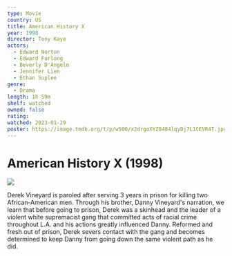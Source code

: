 ```yaml
---
type: Movie
country: US
title: American History X
year: 1998
director: Tony Kaye
actors:
  - Edward Norton
  - Edward Furlong
  - Beverly D'Angelo
  - Jennifer Lien
  - Ethan Suplee
genre:
  - Drama
length: 1h 59m
shelf: watched
owned: false
rating:
watched: 2023-01-29
poster: https://image.tmdb.org/t/p/w500/x2drgoXYZ8484lqyDj7L1CEVR4T.jpg
---
```


# American History X (1998)

![](https://image.tmdb.org/t/p/w500/x2drgoXYZ8484lqyDj7L1CEVR4T.jpg)

Derek Vineyard is paroled after serving 3 years in prison for killing two African-American men. Through his brother, Danny Vineyard's narration, we learn that before going to prison, Derek was a skinhead and the leader of a violent white supremacist gang that committed acts of racial crime throughout L.A. and his actions greatly influenced Danny. Reformed and fresh out of prison, Derek severs contact with the gang and becomes determined to keep Danny from going down the same violent path as he did.